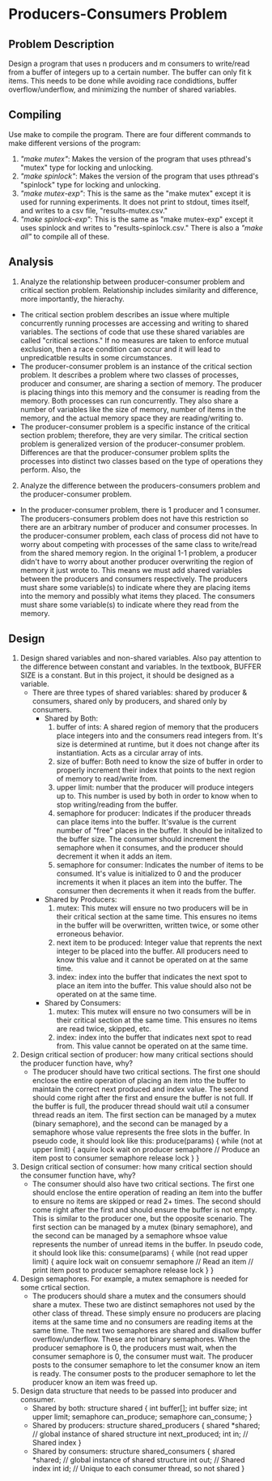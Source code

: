 # Producers-Consumers Problem
## Problem Description
Design a program that uses n producers and m consumers to write/read from a buffer of integers up to a certain number. The buffer can only fit k items. This needs to be done while avoiding race condidtions, buffer overflow/underflow, and minimizing the number of shared variables.
## Compiling
Use make to compile the program. There are four different commands to make different versions of the program:
1. *"make mutex"*: Makes the version of the program that uses pthread's "mutex" type for locking and unlocking.
2. *"make spinlock"*: Makes the version of the program that uses pthread's "spinlock" type for locking and unlocking.
3. *"make mutex-exp"*: This is the same as the "make mutex" except it is used for running experiments. It does not print to stdout, times itself, and writes to a csv file, "results-mutex.csv."
4. *"make spinlock-exp"*: This is the same as "make mutex-exp" except it uses spinlock and writes to "results-spinlock.csv."
There is also a *"make all"* to compile all of these.
## Analysis
1. Analyze the relationship between producer-consumer problem and critical section problem. Relationship includes similarity and difference, more importantly, the hierachy.
- The critical section problem describes an issue where multiple concurrently running processes are accessing and writing to shared variables. The sections of code that use these shared  variables are called "critical sections." If no measures are taken to enforce mutual exclusion, then a race condition can occur and it will lead to unpredicatble results in some circumstances.
- The producer-consumer problem is an instance of the critical section problem. It describes a problem where two classes of processes, producer and consumer, are sharing a section of memory. The producer is placing things into this memory and the consumer is reading from the memory. Both processes can run concurrently. They also share a number of variables like the size of memory, number of items in the memory, and the actual memory space they are reading/writing to.
- The producer-consumer problem is a specific instance of the critical section problem; therefore, they are very similar. The critical section problem is generalized version of the producer-consumer problem. Differences are that the producer-consumer problem splits the processes into distinct two classes based on the type of operations they perform. Also, the
2. Analyze the difference between the producers-consumers problem and the producer-consumer problem.
- In the producer-consumer problem, there is 1 producer and 1 consumer. The producers-consumers problem does not have this restriction so there are an arbitrary number of producer and consumer processes. In the producer-consumer problem, each class of process did not have to worry about competing with processes of the same class to write/read from the shared memory region. In the original 1-1 problem, a producer didn't have to worry about another producer overwriting the region of memory it just wrote to. This means we must add shared variables between the producers and consumers respectively. The producers must share some variable(s) to indicate where they are placing items into the memory and possibly what items they placed. The consumers must share some variable(s) to indicate where they read from the memory.
## Design
1. Design shared variables and non-shared variables. Also pay attention to the difference
between constant and variables. In the textbook, BUFFER SIZE is a constant. But in this project,
it should be designed as a variable.
    - There are three types of shared variables: shared by producer & consumers, shared only by producers, and shared only by consumers.
        - Shared by Both:
            1. buffer of ints: A shared region of memory that the producers place integers into and the consumers read integers from. It's size is determined at runtime, but it does not change after its instantiation. Acts as a circular array of ints.
            2. size of buffer: Both need to know the size of buffer in order to properly increment their index that points to the next region of memory to read/write from.
            3. upper limit: number that the producer will produce integers up to. This number is used by both in order to know when to stop writing/reading from the buffer.
            4. semaphore for producer: Indicates if the producer threads can place items into the buffer. It'svalue is the current number of "free" places in the buffer. It should be initalized to the buffer size. The consumer should increment the semaphore when it consumes, and the producer should decrement it when it adds an item.
            5. semaphore for consumer: Indicates the number of items to be consumed. It's value is initialized to 0 and the producer increments it when it places an item into the buffer. The consumer then decrements it when it reads from the buffer.
        - Shared by Producers:
            1. mutex: This mutex will ensure no two producers will be in their critical section at the same time. This ensures no items in the buffer will be overwritten, written twice, or some other erroneous behavior.
            2. next item to be produced: Integer value that reprents the next integer to be placed into the buffer. All producers need to know this value and it cannot be operated on at the same time.
            3. index: index into the buffer that indicates the next spot to place an item into the buffer. This value should also not be operated on at the same time.
        - Shared by Consumers:
            1. mutex: This mutex will ensure no two consumers will be in their critical section at the same time. This ensures no items are read twice, skipped, etc.
            2. index: index into the buffer that indicates next spot to read from. This value cannot be operated on at the same time.
2. Design critical section of producer: how many critical sections should the producer function
have, why?
    - The producer should have two critical sections. The first one should enclose the entire operation of placing an item into the buffer to maintain the correct next produced and index value. The second should come right after the first and ensure the buffer is not full. If the buffer is full, the producer thread should wait util a consumer thread reads an item. The first section can be managed by a mutex (binary semaphore), and the second can be managed by a semaphore whose value represents the free slots in the buffer. In pseudo code, it should look like this:
    produce(params) {
        while (not at upper limit) {
            aquire lock
            wait on producer semaphore
            // Produce an item
            post to consumer semaphore
            release lock
        }
    }
3. Design critical section of consumer: how many critical section should the consumer function
have, why?
    - The consumer should also have two critical sections. The first one should enclose the entire operation of reading an item into the buffer to ensure no items are skipped or read 2+ times. The second should come right after the first and should ensure the buffer is not empty. This is similar to the producer one, but the opposite scenario. The first section can be managed by a mutex (binary semaphore), and the second can be managed by a semaphore whsoe value represents the number of unread items in the buffer. In pseudo code, it should look like this:
    consume(params) {
        while (not read upper limit) {
            aquire lock
            wait on consuemr semaphore
            // Read an item
            // print item
            post to producer semaphore
            release lock
        }
    }
4. Design semaphores. For example, a mutex semaphore is needed for some crtical section.
    - The producers should share a mutex and the consumers should share a mutex. These two are distinct semaphores not used by the other class of thread. These simply ensure no producers are placing items at the same time and no consumers are reading items at the same time. The next two semaphores are shared and disallow buffer overflow/underflow. These are not binary semaphores. When the producer semaphore is 0, the producers must wait, when the consumer semaphore is 0, the consumer must wait. The producer posts to the consumer semaphore to let the consumer know an item is ready. The consumer posts to the producer semaphore to let the producer know an item was freed up.
5. Design data structure that needs to be passed into producer and consumer.
    - Shared by both:
    structure shared {
        int buffer[];
        int buffer size;
        int upper limit;
        semaphore can_produce;
        semaphore can_consume;
    }
    - Shared by producers:
    structure shared_producers {
        shared *shared; // global instance of shared structure
        int next_produced;
        int in; // Shared index
    }
    - Shared by consumers:
    structure shared_consumers {
        shared *shared; // global instance of shared structure
        int out; // Shared index
        int id; // Unique to each consumer thread, so not shared
    }
